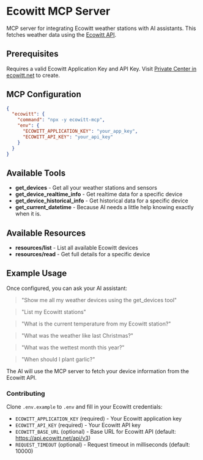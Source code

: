 # Ecowitt MCP Server

MCP server for integrating Ecowitt weather stations with AI assistants. This fetches weather data using the [Ecowitt API](https://doc.ecowitt.net/web/#/apiv3en).

## Prerequisites

Requires a valid Ecowitt Application Key and API Key. Visit [Private Center in ecowitt.net](https://www.ecowitt.net/home/user) to create.

## MCP Configuration

```json
{
  "ecowitt": {
    "command": "npx -y ecowitt-mcp",
    "env": {
      "ECOWITT_APPLICATION_KEY": "your_app_key",
      "ECOWITT_API_KEY": "your_api_key"
    }
  }
}
```

## Available Tools

- **get_devices** - Get all your weather stations and sensors
- **get_device_realtime_info** - Get realtime data for a specific device
- **get_device_historical_info** - Get historical data for a specific device
- **get_current_datetime** - Because AI needs a little help knowing exactly when it is.

## Available Resources

- **resources/list** - List all available Ecowitt devices
- **resources/read** - Get full details for a specific device

## Example Usage

Once configured, you can ask your AI assistant:

> "Show me all my weather devices using the get_devices tool"

> "List my Ecowitt stations"

> "What is the current temperature from my Ecowitt station?"

> "What was the weather like last Christmas?"

> "What was the wettest month this year?"

> "When should I plant garlic?"

The AI will use the MCP server to fetch your device information from the Ecowitt API.

### Contributing

Clone `.env.example` to `.env` and fill in your Ecowitt credentials:

- `ECOWITT_APPLICATION_KEY` (required) - Your Ecowitt application key
- `ECOWITT_API_KEY` (required) - Your Ecowitt API key
- `ECOWITT_BASE_URL` (optional) - Base URL for Ecowitt API (default: https://api.ecowitt.net/api/v3)
- `REQUEST_TIMEOUT` (optional) - Request timeout in milliseconds (default: 10000)

